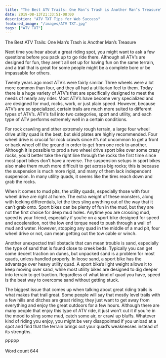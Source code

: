 ```yaml
---
title: "The Best ATV Trails: One Man’s Trash is Another Man’s Treasure"
date: 2019-08-13T21:33:51-08:00
description: "ATV TXT Tips for Web Success"
featured_image: "/images/ATV TXT.jpg"
tags: ["ATV TXT"]
---
```


The Best ATV Trails: One Man’s Trash is Another Man’s Treasure

Next time you hear about a great riding spot, you might want to ask a few questions before you pack up to go ride there.  Although all ATV’s are designed for fun, they aren’t all set up for having fun on the same terrain, and a trail that is great for some people might be a complete bore or be impassable for others.

Twenty years ago most ATV’s were fairly similar.  Three wheels were a lot more common than four, and they all had a utilitarian feel to them.  Today there is a huge variety of ATV’s that are specifically designed to meet the needs of nearly any rider.  Most ATV’s have become very specialized and are designed for mud, rocks, work, or just plain speed. However, because ATV’s are so specialized, certain trails are much more suited to different types of ATV’s.  ATV’s fall into two categories, sport and utility, and each type of ATV performs extremely well in a certain conditions.   

For rock crawling and other extremely rough terrain, a large four wheel drive utility quad is the best, but skid plates are highly recommended.  Four wheel drive is crucial for rock crawls since it’s not uncommon to get a front or back wheel off the ground in order to get from one rock to another.  Although it is possible to prod a two wheel drive sport bike over some crazy rocks, you’d better take the right line through the rocks the first time since most sport bikes don’t have a reverse.  The suspension setups in sport bikes also make them much more difficult to get across big rocks; this is because the suspension is much more rigid, and many of them lack independent suspension.  In many utility quads, it seems like the tires reach down and grab the rocks.

When it comes to mud pits, the utility quads, especially those with four wheel drive are right at home.  The extra weight of these monsters, along with locking differentials, let the tires sling anything out of the way that it can’t grab onto.  Sport bikes can be plenty of fun in the mud, but they are not the first choice for deep mud holes.  Anytime you are crossing mud, speed is your friend, especially if you’re on a sport bike designed for speed and acceleration, not the low end torque need to push through a wall of mud and water.  However, stopping any quad in the middle of a mud pit, four wheel drive or not, can mean getting out the tow cable or winch.  

Another unexpected trail obstacle that can mean trouble is sand, especially the type of sand that is found close to creek beds.  Typically you can get some decent traction on dunes, but unpacked sand is a problem for most quads, unless handled properly.  In loose sand, a sport bike has the advantage over heavy utility quad.  A sport bike’s light weight allows it to keep moving over sand, while most utility bikes are designed to dig deeper into terrain to get traction.  Regardless of what kind of quad you have, speed is the best way to overcome sand without getting stuck.  

The biggest issue that comes up when talking about great riding trails is what makes that trail great.  Some people will say that mostly level trails with a few hills and ditches are great riding; they just want to get away from everything and enjoy the great outdoors for a few hours.  Although there are many people that enjoy this type of ATV ride, it just won’t cut it if you’re in the mood to sling some mud, catch some air, or crawl up bluffs.  Whatever kind of riding you enjoy, you might be very disappointed if you unload at a spot and find that the terrain brings out your quad’s weaknesses instead of its strengths.  

PPPPP

Word count 644

